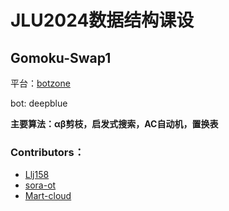 # JLU2024数据结构课设

## Gomoku-Swap1

平台：[botzone](https://www.botzone.org.cn) 

bot: deepblue

**主要算法：αβ剪枝，启发式搜索，AC自动机，置换表**

### Contributors：
- [Llj158](https://github.com/Llj158)
- [sora-ot](https://github.com/sora-ot)
- [Mart-cloud](https://github.com/Mart-cloud)
